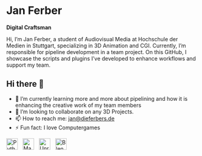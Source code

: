 # Jan Ferber

**Digital Craftsman**

Hi, I’m Jan Ferber, a student of Audiovisual Media at Hochschule der Medien in Stuttgart, specializing in 3D Animation and CGI. Currently, I’m responsible for pipeline development in a team project. On this GitHub, I showcase the scripts and plugins I’ve developed to enhance workflows and support my team.

## Hi there 👋

- 🌱 I’m currently learning more and more about pipelining and  how it is enhancing the creative work of my team members
- 👯 I’m looking to collaborate on any 3D Projects.
- 📫 How to reach me: jan@dieferbers.de
- ⚡ Fun fact: I love Computergames

          
<img align="left" alt="Python" width="30px" style="padding-right:10px;" src="https://cdn.jsdelivr.net/gh/devicons/devicon/icons/python/python-plain.svg" />
<img align="left" alt="Maya" width="30px" style="padding-right:10px;" src="https://cdn.jsdelivr.net/gh/devicons/devicon@latest/icons/maya/maya-original.svg" />
<img align="left" alt="Unreal" width="30px" style="padding-right:10px;" src="https://cdn.jsdelivr.net/gh/devicons/devicon@latest/icons/unrealengine/unrealengine-original.svg" />
<img align="left" alt="Blender" width="30px" style="padding-right:10px;" src="https://cdn.jsdelivr.net/gh/devicons/devicon@latest/icons/blender/blender-original.svg" />
<svg align="left" width="30px" style="padding-right:10px;" xmlns="http://www.w3.org/2000/svg" viewBox="0 0 128 128">
  <path d="M..." fill="white" />
</svg>


<br />
